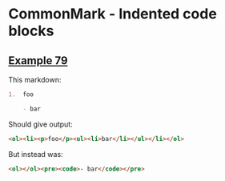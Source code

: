 # CommonMark - Indented code blocks

## [Example 79](https://spec.commonmark.org/0.29/#example-79)

This markdown:

````````````markdown
1.  foo

    - bar

````````````

Should give output:

````````````html
<ol><li><p>foo</p><ul><li>bar</li></ul></li></ol>
````````````

But instead was:

````````````html
<ol></ol><pre><code>- bar</code></pre>
````````````
